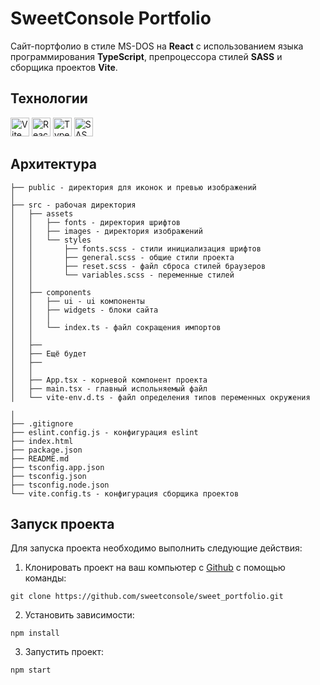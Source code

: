 # SweetConsole Portfolio

Сайт-портфолио в стиле MS-DOS на <strong>React</strong> с использованием языка программирования <strong>TypeScript</strong>, препроцессора  стилей <strong>SASS</strong> и сборщика проектов <strong>Vite</strong>.

## Технологии

<div id="steck">
  <img src="https://cdn.jsdelivr.net/gh/devicons/devicon@latest/icons/vitejs/vitejs-original.svg" width="30" height="30" alt="Vite" />
	<img src="https://cdn.jsdelivr.net/gh/devicons/devicon@latest/icons/react/react-original-wordmark.svg" width="30" height="30" alt="React"/>
  <img src="https://cdn.jsdelivr.net/gh/devicons/devicon@latest/icons/typescript/typescript-original.svg" width="30" height="30" alt="Type Script"/>
	<img src="https://cdn.jsdelivr.net/gh/devicons/devicon@latest/icons/sass/sass-original.svg" width="30" height="30" alt="SASS"/>
</div>

## Архитектура
```
├── public - директория для иконок и превью изображений
│ 
├── src - рабочая директория
│   ├── assets
│   │	├── fonts - директория шрифтов
│   │	├── images - директория изображений
│   │   └── styles
│   │       ├── fonts.scss - стили инициализация шрифтов
│   │       ├── general.scss - общие стили проекта
│   │       ├── reset.scss - файл сброса стилей браузеров
│   │       └── variables.scss - переменные стилей
│   │
│   ├── components
│   │	├── ui - ui компоненты
│   │	├── widgets - блоки сайта
│   │	│
│   │	└── index.ts - файл сокращения импортов
│   │
│   ├──
│   ├── Ещё будет
│   ├──
│   │
│   ├── App.tsx - корневой компонент проекта
│   ├── main.tsx - главный испольняемый файл
│   └── vite-env.d.ts - файл определения типов переменных окружения 

│
├── .gitignore
├── eslint.config.js - конфигурация eslint
├── index.html
├── package.json
├── README.md
├── tsconfig.app.json
├── tsconfig.json
├── tsconfig.node.json
└── vite.config.ts - конфигурация сборщика проектов
```

## Запуск проекта

Для запуска проекта необходимо выполнить следующие действия:

1. Клонировать проект на ваш компьютер с [Github](https://github.com/sweetconsole/sweet_portfolio) с помощью команды:
```
git clone https://github.com/sweetconsole/sweet_portfolio.git
```

2. Установить зависимости:
```
npm install
```

3. Запустить проект:
```
npm start
```

